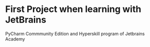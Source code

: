 # First Project when learning with JetBrains 
  PyCharm Commmunity Edition and Hyperskill program of Jetbrains Academy 

